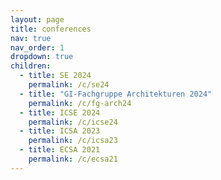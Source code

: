 ```yaml
---
layout: page
title: conferences
nav: true
nav_order: 1
dropdown: true
children:
  - title: SE 2024
    permalink: /c/se24
  - title: "GI-Fachgruppe Architekturen 2024"
    permalink: /c/fg-arch24
  - title: ICSE 2024
    permalink: /c/icse24
  - title: ICSA 2023
    permalink: /c/icsa23
  - title: ECSA 2021
    permalink: /c/ecsa21
---
```

